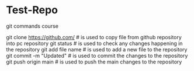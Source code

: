 # Test-Repo
git commands course 

git clone https://github.com/  # is used to copy file from github repository into pc repository
git status                     # is used to check any changes happening in the repository
git add file name              # is used to add a new file to the repository
git commit -m "Updated"        # is used to commit the changes to the repository
git push origin main           # is used to push the main changes to the repository

